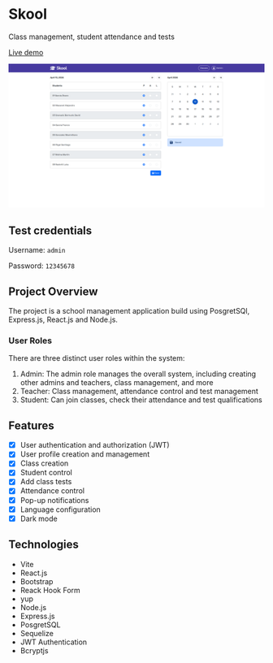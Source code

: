 # Skool

Class management, student attendance and tests

[Live demo](https://school-ochre.vercel.app/login)

![UI-attendances](https://raw.githubusercontent.com/dariog98/school/main/resources/UI-attendances.png)

## Test credentials

Username: `admin`

Password: `12345678`

## Project Overview

The project is a school management application build using PosgretSQl, Express.js, React.js and Node.js.

### User Roles

There are three distinct user roles within the system:

1. Admin: The admin role manages the overall system, including creating other admins and teachers, class management, and more
2. Teacher: Class management, attendance control and test management
2. Student: Can join classes, check their attendance and test qualifications

## Features

- [x] User authentication and authorization (JWT)
- [x] User profile creation and management
- [x] Class creation
- [x] Student control
- [x] Add class tests
- [x] Attendance control
- [x] Pop-up notifications
- [x] Language configuration
- [x] Dark mode

## Technologies

- Vite
- React.js
- Bootstrap
- Reack Hook Form
- yup
- Node.js
- Express.js
- PosgretSQL
- Sequelize
- JWT Authentication
- Bcryptjs